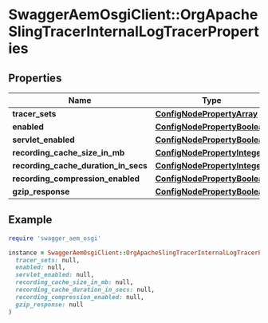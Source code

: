 # SwaggerAemOsgiClient::OrgApacheSlingTracerInternalLogTracerProperties

## Properties

| Name | Type | Description | Notes |
| ---- | ---- | ----------- | ----- |
| **tracer_sets** | [**ConfigNodePropertyArray**](ConfigNodePropertyArray.md) |  | [optional] |
| **enabled** | [**ConfigNodePropertyBoolean**](ConfigNodePropertyBoolean.md) |  | [optional] |
| **servlet_enabled** | [**ConfigNodePropertyBoolean**](ConfigNodePropertyBoolean.md) |  | [optional] |
| **recording_cache_size_in_mb** | [**ConfigNodePropertyInteger**](ConfigNodePropertyInteger.md) |  | [optional] |
| **recording_cache_duration_in_secs** | [**ConfigNodePropertyInteger**](ConfigNodePropertyInteger.md) |  | [optional] |
| **recording_compression_enabled** | [**ConfigNodePropertyBoolean**](ConfigNodePropertyBoolean.md) |  | [optional] |
| **gzip_response** | [**ConfigNodePropertyBoolean**](ConfigNodePropertyBoolean.md) |  | [optional] |

## Example

```ruby
require 'swagger_aem_osgi'

instance = SwaggerAemOsgiClient::OrgApacheSlingTracerInternalLogTracerProperties.new(
  tracer_sets: null,
  enabled: null,
  servlet_enabled: null,
  recording_cache_size_in_mb: null,
  recording_cache_duration_in_secs: null,
  recording_compression_enabled: null,
  gzip_response: null
)
```

